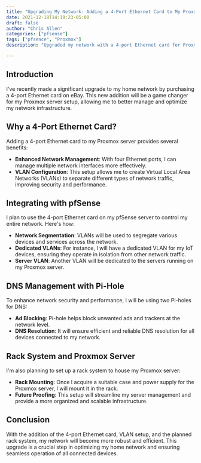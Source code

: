 ```yaml
---
title: "Upgrading My Network: Adding a 4-Port Ethernet Card to My Proxmox Server"
date: 2021-12-18T14:19:23-05:00
draft: false
author: "Chris Allen"
categories: ["pfsense"]
tags: ["pfsence", "Proxmox"]
description: "Upgraded my network with a 4-port Ethernet card for Proxmox and pfSense, adding VLANs for IoT and server management, plus two Pi-holes for DNS."

---
```


## Introduction

I've recently made a significant upgrade to my home network by purchasing a 4-port Ethernet card on eBay. This new addition will be a game changer for my Proxmox server setup, allowing me to better manage and optimize my network infrastructure.

## Why a 4-Port Ethernet Card?

Adding a 4-port Ethernet card to my Proxmox server provides several benefits:

- **Enhanced Network Management**: With four Ethernet ports, I can manage multiple network interfaces more effectively.
- **VLAN Configuration**: This setup allows me to create Virtual Local Area Networks (VLANs) to separate different types of network traffic, improving security and performance.

## Integrating with pfSense

I plan to use the 4-port Ethernet card on my pfSense server to control my entire network. Here's how:

- **Network Segmentation**: VLANs will be used to segregate various devices and services across the network.
- **Dedicated VLANs**: For instance, I will have a dedicated VLAN for my IoT devices, ensuring they operate in isolation from other network traffic.
- **Server VLAN**: Another VLAN will be dedicated to the servers running on my Proxmox server.

## DNS Management with Pi-Hole

To enhance network security and performance, I will be using two Pi-holes for DNS:
- **Ad Blocking**: Pi-hole helps block unwanted ads and trackers at the network level.
- **DNS Resolution**: It will ensure efficient and reliable DNS resolution for all devices connected to my network.

## Rack System and Proxmox Server

I'm also planning to set up a rack system to house my Proxmox server:
- **Rack Mounting**: Once I acquire a suitable case and power supply for the Proxmox server, I will mount it in the rack.
- **Future Proofing**: This setup will streamline my server management and provide a more organized and scalable infrastructure.

## Conclusion

With the addition of the 4-port Ethernet card, VLAN setup, and the planned rack system, my network will become more robust and efficient. This upgrade is a crucial step in optimizing my home network and ensuring seamless operation of all connected devices.

